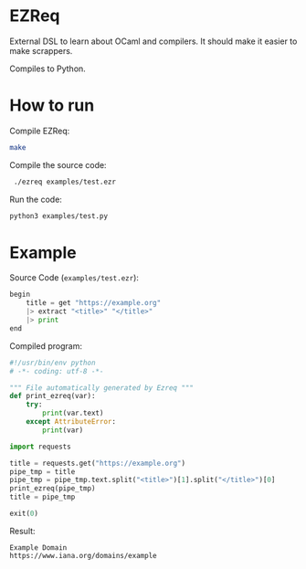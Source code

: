# EZReq
External DSL to learn about OCaml and compilers.
It should make it easier to make scrappers.

Compiles to Python.

# How to run
Compile EZReq:
```bash
make
```

Compile the source code:
```bash
 ./ezreq examples/test.ezr
 ```
 
 Run the code:
 ```bash
 python3 examples/test.py
 ```

# Example
Source Code (`examples/test.ezr`):
```python
begin
    title = get "https://example.org"
    |> extract "<title>" "</title>"
    |> print
end
```

Compiled program:
```python
#!/usr/bin/env python
# -*- coding: utf-8 -*-

""" File automatically generated by Ezreq """
def print_ezreq(var):
    try:
        print(var.text)
    except AttributeError:
        print(var)

import requests

title = requests.get("https://example.org")
pipe_tmp = title
pipe_tmp = pipe_tmp.text.split("<title>")[1].split("</title>")[0]
print_ezreq(pipe_tmp)
title = pipe_tmp

exit(0)
```

Result:
```
Example Domain
https://www.iana.org/domains/example
```
